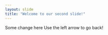 ```yaml
---
layout: slide
title: "Welcome to our second slide!"
---
```

Some change here
Use the left arrow to go back!
